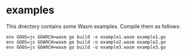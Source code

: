 # examples
This directory contains some Wasm examples. Compile them as follows:

```
env GOOS=js GOARCH=wasm go build -o example1.wasm example1.go
env GOOS=js GOARCH=wasm go build -o example2.wasm example2.go
env GOOS=js GOARCH=wasm go build -o example3.wasm example3.go
```